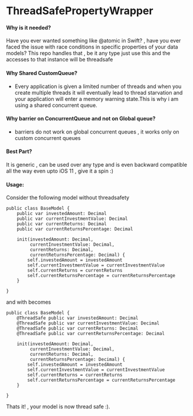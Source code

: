 # ThreadSafePropertyWrapper

#### Why is it needed?

Have you ever wanted something like @atomic in Swift? , have you ever faced the issue with race conditions in specific properties of your data models?
This repo handles that , be it any type just use this and the accesses to that instance will be threadsafe

#### Why Shared CustomQueue?
- Every application is given a limited number of threads and when you create multiple threads it will eventually lead to thread starvation and your application will enter a memory warning state.This is why i am using a shared concurrent queue.

#### Why barrier on ConcurrentQueue and not on Global queue?
- barriers do not work on global concurrent queues , it works only on custom concurrent queues

#### Best Part? 
It is generic , can be used over any type and is even backward compatible all the way even upto iOS 11 , give it a spin :)

#### Usage:

Consider the following model without threadsafety 

```
public class BaseModel {
    public var investedAmount: Decimal
    public var currentInvestmentValue: Decimal
    public var currentReturns: Decimal
    public var currentReturnsPercentage: Decimal

    init(investedAmount: Decimal,
         currentInvestmentValue: Decimal,
         currentReturns: Decimal,
         currentReturnsPercentage: Decimal) {
        self.investedAmount = investedAmount
        self.currentInvestmentValue = currentInvestmentValue
        self.currentReturns = currentReturns
        self.currentReturnsPercentage = currentReturnsPercentage
    }
    
}
```

and with becomes

```
public class BaseModel {
    @ThreadSafe public var investedAmount: Decimal
    @ThreadSafe public var currentInvestmentValue: Decimal
    @ThreadSafe public var currentReturns: Decimal
    @ThreadSafe public var currentReturnsPercentage: Decimal

    init(investedAmount: Decimal,
         currentInvestmentValue: Decimal,
         currentReturns: Decimal,
         currentReturnsPercentage: Decimal) {
        self.investedAmount = investedAmount
        self.currentInvestmentValue = currentInvestmentValue
        self.currentReturns = currentReturns
        self.currentReturnsPercentage = currentReturnsPercentage
    }
    
}
```

Thats it! , your model is now thread safe :).


